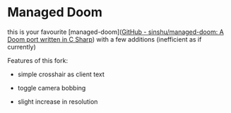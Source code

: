 # Managed Doom

this is your favourite [managed-doom]([GitHub - sinshu/managed-doom: A Doom port written in C Sharp](https://github.com/sinshu/managed-doom)) with a few additions (inefficient as if currently)

Features of this fork:

- simple crosshair as client text

- toggle camera bobbing

- slight increase in resolution
